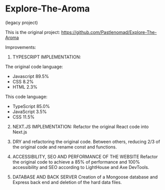 # Explore-The-Aroma
(legacy project)

This is the original project: https://github.com/Pastlenomad/Explore-The-Aroma

Improvements:

1. TYPESCRIPT IMPLEMENTATION:

  The original code language:
   - Javascript 89.5%
   - CSS 8.2%
   - HTML 2.3%

  This code language:
   - TypeScript 85.0%
   - JavaScript 3.5%
   - CSS 11.5%

2. NEXT.JS IMPLEMENTATION:
 Refactor the original React code into Next.js

3. DRY and refactoring the original code.
 Between others, reducing 2/3 of the original code and rename const and functions. 

4. ACCESSIBILITY, SEO AND PERFORMANCE OF THE WEBSITE
 Refactor the original code to achieve a 85% of performance and 100% accessibility and SEO according to LightHouse and Axe DevTools.

5. DATABASE AND BACK SERVER
 Creation of a Mongoose database and Express back end and deletion of the hard data files.
 
